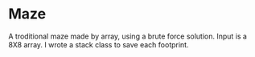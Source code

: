 # Maze
A troditional maze made by array, using a brute force solution.
Input is a 8X8 array.
I wrote a stack class to save each footprint.
